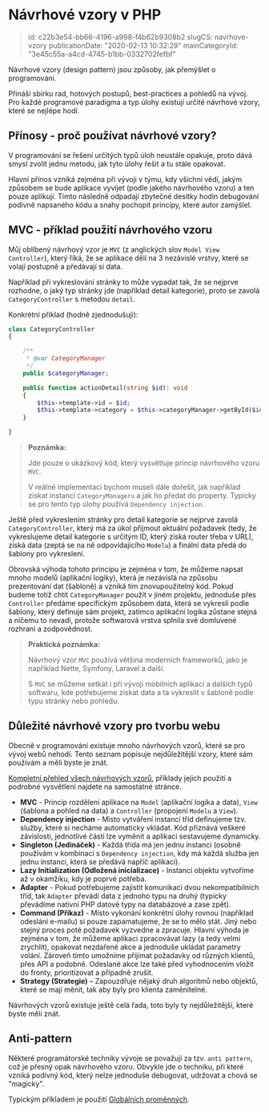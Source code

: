 Návrhové vzory v PHP
====================

> id: c22b3e54-bb66-4196-a998-f4b62b9308b2
> slugCS: navrhove-vzory
> publicationDate: "2020-02-13 10:32:29"
> mainCategoryId: "3e45c55a-a4cd-4745-b1bb-0332702fefbf"

Návrhové vzory (design pattern) jsou způsoby, jak přemýšlet o programování.

Přináší sbírku rad, hotových postupů, best-practices a pohledů na vývoj. Pro každé programové paradigma a typ úlohy existují určité návrhové vzory, které se nejlépe hodí.

Přínosy - proč používat návrhové vzory?
---------------------------------------

V programování se řešení určitých typů úloh neustále opakuje, proto dává smysl zvolit jednu metodu, jak tyto úlohy řešit a tu stále opakovat.

Hlavní přínos vzniká zejména při vývoji v týmu, kdy všichni vědí, jakým způsobem se bude aplikace vyvíjet (podle jakého návrhového vzoru) a ten pouze aplikují. Tímto následně odpadají zbytečné desítky hodin debugování podivně napsaného kódu a snahy pochopit principy, které autor zamýšlel.

MVC - příklad použití návrhového vzoru
--------------------------------------

Můj oblíbený návrhový vzor je `MVC` (z anglických slov `Model View Controller`), který říká, že se aplikace dělí na 3 nezávislé vrstvy, které se volají postupně a předávají si data.

Například při vykreslování stránky to může vypadat tak, že se nejprve rozhodne, o jaký typ stránky jde (například detail kategorie), proto se zavolá `CategoryController` s metodou `detail`.

Konkrétní příklad (hodně zjednodušuji):

```php
class CategoryController
{

    /**
     * @var CategoryManager
     */
    public $categoryManager;

    public function actionDetail(string $id): void
    {
        $this->template->id = $id;
        $this->template->category = $this->categoryManager->getById($id);
    }

}
```

> **Poznámka:**
>
> Jde pouze o ukázkový kód, který vysvětluje princip návrhového vzoru `MVC`.
>
> V reálné implementaci bychom museli dále dořešit, jak například získat instanci `CategoryManageru` a jak ho předat do property. Typicky se pro tento typ úlohy používá `Dependency injection`.

Ještě před vykreslením stránky pro detail kategorie se nejprve zavolá `CategoryController`, který má za úkol přijmout aktuální požadavek (tedy, že vykreslujeme detail kategorie s určitým ID, který získá router třeba v URL), získá data (zeptá se na ně odpovídajícího `Modelu`) a finální data předá do šablony pro vykreslení.

Obrovská výhoda tohoto principu je zejména v tom, že můžeme napsat mnoho modelů (aplikační logiky), která je nezávislá na způsobu prezentování dat (šabloně) a vzniká tím znovupoužitelný kód. Pokud budeme totiž chtít `CategoryManager` použít v jiném projektu, jednoduše přes `Controller` předáme specifickým způsobem data, která se vykreslí podle šablony, který definuje sám projekt, zatímco aplikační logika zůstane stejná a ničemu to nevadí, protože softwarová vrstva splnila své domluvené rozhraní a zodpovědnost.

> **Praktická poznámka:**
>
> Návrhový vzor `MVC` používá většina moderních frameworků, jako je například Nette, Symfony, Laravel a další.
>
> S `MVC` se můžeme setkat i při vývoji mobilních aplikací a dalších typů softwaru, kde potřebujeme získat data a ta vykreslit v šabloně podle typu stránky nebo pohledu.

Důležité návrhové vzory pro tvorbu webu
---------------------------------------

Obecně v programování existuje mnoho návrhových vzorů, které se pro vývoj webů nehodí. Tento seznam popisuje nejdůležitější vzory, které sám používám a měli byste je znát.

<a href="/kategorie-navrhove-vzory">Kompletní přehled všech návrhových vzorů</a>, příklady jejich použití a podrobné vysvětlení najdete na samostatné stránce.

- **MVC** - Princip rozdělení aplikace na `Model` (aplikační logika a data), `View` (šablona a pohled na data) a `Controller` (propojení `Modelu` a `View`).
- **Dependency injection** - Místo vytváření instancí tříd definujeme tzv. služby, které si necháme automaticky vkládat. Kód přiznává veškeré závislosti, jednotlivé části lze vyměnit a aplikaci sestavujeme dynamicky.
- **Singleton (Jedináček)** - Každá třída má jen jednu instanci (osobně používám v kombinaci s `Dependency injection`, kdy má každá služba jen jednu instanci, která se předává napříč aplikací).
- **Lazy Initialization (Odložená inicializace)** - Instanci objektu vytvoříme až v okamžiku, kdy je poprvé potřeba.
- **Adapter** - Pokud potřebujeme zajistit komunikaci dvou nekompatibilních tříd, tak `Adapter` převádí data z jednoho typu na druhý (typicky převádíme nativní PHP datové typy na databázové a zase zpět).
- **Command (Příkaz)** - Místo vykonání konkrétní úlohy rovnou (například odeslání e-mailu) si pouze zapamatujeme, že se to mělo stát. Jiný nebo stejný proces poté požadavek vyzvedne a zpracuje. Hlavní výhoda je zejména v tom, že můžeme aplikaci zpracovávat lazy (a tedy velmi zrychlit), opakovat nezdařené akce a jednoduše ukládat parametry volání. Zároveň tímto umožníme přijímat požadavky od různých klientů, přes API a podobně. Odeslané akce lze také před vyhodnocením vložit do fronty, prioritizovat a případně zrušit.
- **Strategy (Strategie)** – Zapouzdřuje nějaký druh algoritmů nebo objektů, které se mají měnit, tak aby byly pro klienta zaměnitelné.

Návrhových vzorů existuje ještě celá řada, toto byly ty nejdůležitější, které byste měli znát.

Anti-pattern
------------

Některé programátorské techniky vývoje se považují za tzv. `anti pattern`, což je přesný opak návrhového vzoru. Obvykle jde o techniku, při které vzniká podivný kód, který nelze jednoduše debugovat, udržovat a chová se "magicky".

Typickým příkladem je použití <a href="/globalni-promenna">Globálních proměnných</a>.
